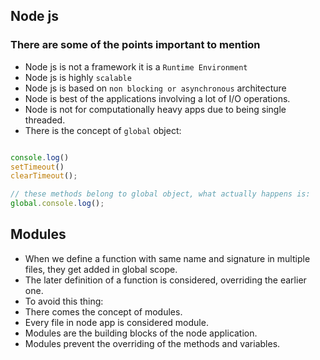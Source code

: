## Node js

### There are some of the points important to mention

- Node js is not a framework it is a `Runtime Environment`
- Node js is highly `scalable`
- Node js is based on `non blocking or asynchronous` architecture
- Node is best of the applications involving a lot of I/O operations.
- Node is not for computationally heavy apps due to being single threaded.
- There is the concept of `global` object:
```javaScript

console.log()
setTimeout()
clearTimeout();

// these methods belong to global object, what actually happens is:
global.console.log();
```

## Modules

- When we define a function with same name and signature in multiple files, they get added in global scope.
- The later definition of a function is considered, overriding the earlier one.
- To avoid this thing:
- There comes the concept of modules.
- Every file in node app is considered module.
- Modules are the building blocks of the node application.
- Modules prevent the overriding of the methods and variables.